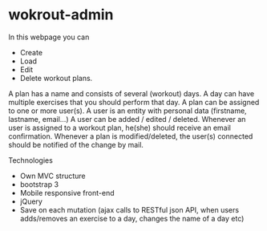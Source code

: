 # wokrout-admin
In this webpage you can
- Create
- Load
- Edit
- Delete
workout plans.

A plan has a name and consists of several (workout) days.
A day can have multiple exercises that you should perform that day.
A plan can be assigned to one or more user(s).
A user is an entity with personal data (firstname, lastname, email…)
A user can be added / edited / deleted.
Whenever an user is assigned to a workout plan, he(she) should receive an email confirmation.
Whenever a plan is modified/deleted, the user(s) connected should be notified of the change by mail.

Technologies
- Own MVC structure
- bootstrap 3
- Mobile responsive front-end
- jQuery
- Save on each mutation (ajax calls to RESTful json API, when users adds/removes an exercise to a
day, changes the name of a day etc)
